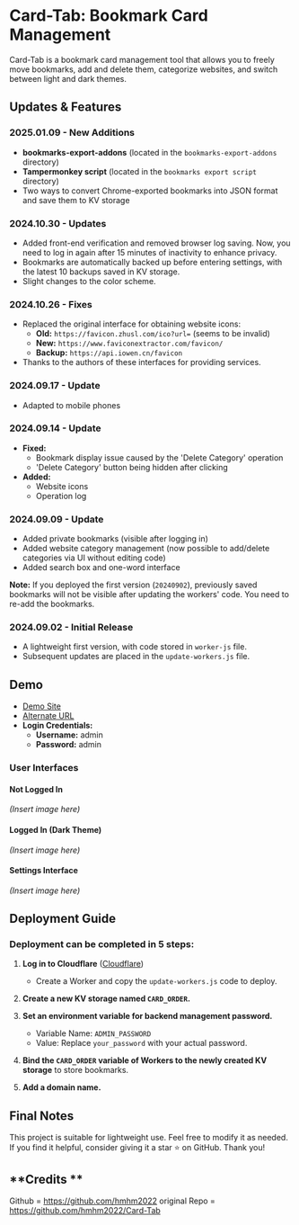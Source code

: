 # Card-Tab: Bookmark Card Management

Card-Tab is a bookmark card management tool that allows you to freely move bookmarks, add and delete them, categorize websites, and switch between light and dark themes.

## Updates & Features

### **2025.01.09 - New Additions**
- **bookmarks-export-addons** (located in the `bookmarks-export-addons` directory)
- **Tampermonkey script** (located in the `bookmarks export script` directory)
- Two ways to convert Chrome-exported bookmarks into JSON format and save them to KV storage

### **2024.10.30 - Updates**
- Added front-end verification and removed browser log saving. Now, you need to log in again after 15 minutes of inactivity to enhance privacy.
- Bookmarks are automatically backed up before entering settings, with the latest 10 backups saved in KV storage.
- Slight changes to the color scheme.

### **2024.10.26 - Fixes**
- Replaced the original interface for obtaining website icons:
  - **Old:** `https://favicon.zhusl.com/ico?url=` (seems to be invalid)
  - **New:** `https://www.faviconextractor.com/favicon/`
  - **Backup:** `https://api.iowen.cn/favicon`
- Thanks to the authors of these interfaces for providing services.

### **2024.09.17 - Update**
- Adapted to mobile phones

### **2024.09.14 - Update**
- **Fixed:**
  - Bookmark display issue caused by the 'Delete Category' operation
  - 'Delete Category' button being hidden after clicking
- **Added:**
  - Website icons
  - Operation log

### **2024.09.09 - Update**
- Added private bookmarks (visible after logging in)
- Added website category management (now possible to add/delete categories via UI without editing code)
- Added search box and one-word interface

**Note:** If you deployed the first version (`20240902`), previously saved bookmarks will not be visible after updating the workers' code. You need to re-add the bookmarks.

### **2024.09.02 - Initial Release**
- A lightweight first version, with code stored in `worker-js` file.
- Subsequent updates are placed in the `update-workers.js` file.

## **Demo**
- [Demo Site](https://demo.usgk.us.kg)
- [Alternate URL](https://demo.linuxdo.nyc.mn)
- **Login Credentials:**
  - **Username:** admin
  - **Password:** admin

### **User Interfaces**
#### Not Logged In
*(Insert image here)*

#### Logged In (Dark Theme)
*(Insert image here)*

#### Settings Interface
*(Insert image here)*

## **Deployment Guide**
### Deployment can be completed in 5 steps:

1. **Log in to Cloudflare** ([Cloudflare](https://www.cloudflare.com))
   - Create a Worker and copy the `update-workers.js` code to deploy.

2. **Create a new KV storage named `CARD_ORDER`.**

3. **Set an environment variable for backend management password.**
   - Variable Name: `ADMIN_PASSWORD`
   - Value: Replace `your_password` with your actual password.

4. **Bind the `CARD_ORDER` variable of Workers to the newly created KV storage** to store bookmarks.

5. **Add a domain name.**

## **Final Notes**
This project is suitable for lightweight use. Feel free to modify it as needed. If you find it helpful, consider giving it a star ⭐ on GitHub. Thank you!
## **Credits **
Github = https://github.com/hmhm2022
original Repo = https://github.com/hmhm2022/Card-Tab

